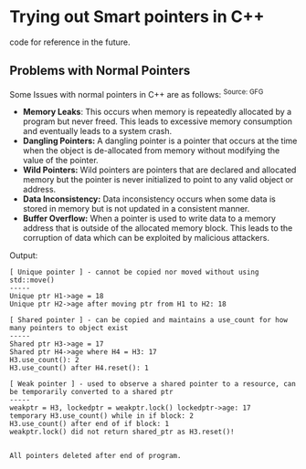 # Trying out Smart pointers in C++
code for reference in the future.
<br>

## Problems with Normal Pointers 

Some Issues with normal pointers in C++ are as follows:  <sup>Source: GFG</sup>

 - **Memory Leaks**: This occurs when memory is repeatedly allocated by a program but never freed. This leads to excessive memory consumption and eventually leads to a system crash.
 - **Dangling Pointers:** A dangling pointer is a pointer that occurs at the time when the object is de-allocated from memory without modifying the value of the pointer.
 - **Wild Pointers:** Wild pointers are pointers that are declared and allocated memory but the pointer is never initialized to point to any valid object or address.
 - **Data Inconsistency:** Data inconsistency occurs when some data is stored in memory but is not updated in a consistent manner.
 - **Buffer Overflow:** When a pointer is used to write data to a memory address that is outside of the allocated memory block. This leads to the corruption of data which can be exploited by malicious attackers.

Output:
```
[ Unique pointer ] - cannot be copied nor moved without using std::move()
-----
Unique ptr H1->age = 18
Unique ptr H2->age after moving ptr from H1 to H2: 18

[ Shared pointer ] - can be copied and maintains a use_count for how many pointers to object exist
-----
Shared ptr H3->age = 17
Shared ptr H4->age where H4 = H3: 17
H3.use_count(): 2
H3.use_count() after H4.reset(): 1

[ Weak pointer ] - used to observe a shared pointer to a resource, can be temporarily converted to a shared ptr
-----
weakptr = H3, lockedptr = weakptr.lock() lockedptr->age: 17
temporary H3.use_count() while in if block: 2
H3.use_count() after end of if block: 1
weakptr.lock() did not return shared_ptr as H3.reset()!


All pointers deleted after end of program.
```
